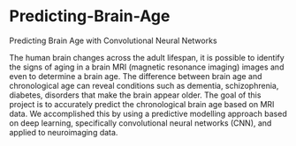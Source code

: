 # Predicting-Brain-Age
Predicting Brain Age with Convolutional Neural Networks

The human brain changes across the adult lifespan, it is possible to identify the signs of aging in a brain MRI (magnetic resonance imaging) images and even to determine a brain age. The difference between brain age and chronological age can reveal conditions such as dementia, schizophrenia, diabetes, disorders that make the brain appear older. The goal of this project is to accurately predict the chronological brain age based on MRI data. We accomplished this by using a predictive modelling approach based on deep learning, specifically convolutional neural networks (CNN), and applied to neuroimaging data.
